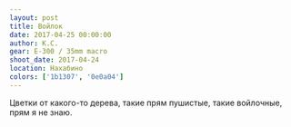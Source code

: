 ```yaml
---
layout: post
title: Войлок
date: 2017-04-25 00:00:00
author: К.С.
gear: E-300 / 35mm macro
shoot_date: 2017-04-24
location: Нахабино
colors: ['1b1307', '0e0a04']
---
```

Цветки от какого-то дерева, такие прям пушистые, такие войлочные, прям я не знаю.
